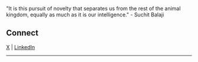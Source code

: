 "It is this pursuit of novelty that separates us from the rest of the animal kingdom, equally as much as it is our intelligence." - Suchit Balaji

## Connect

[X](https://x.com/bluequbits) | [LinkedIn](https://www.linkedin.com/in/shubhamrasal)

---
